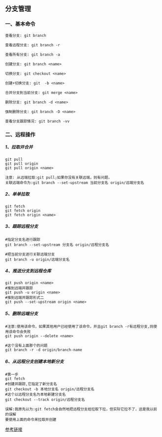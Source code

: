 分支管理
-----
### 一、基本命令
```
查看分支: git branch
```
```
查看远程分支: git branch -r
```
```
查看所有分支: git branch -a
```
```
创建分支: git branch <name>
```
```
切换分支: git checkout <name>
```
```
创建+切换分支: git  -b <name>
```
```
合并分支到当前分支: git merge <name>
```
```
删除分支: git branch -d <name>
```
```
强制删除分支: git branch -D <name>
```
```
查看分支跟踪情况: git branch -vv
```
### 二、远程操作
##### 1、拉取并合并
```
git pull
git pull origin
git pull origin <name>
```
```
注意: 从远端拉取:git pull;如果你没有关联远端，则有问题，
关联远端命令为:git branch --set-upstream 当前分支名 origin/远端分支名
```
##### 2、单单拉取
```
git fetch
git fetch origin
git fetch origin <name>
```
##### 3、跟踪远程分支
```
#指定分支名进行跟踪
git branch --set-upstream 分支名 origin/远程分支名
```
```
#把当前分支进行关联远端分支
git branch -u origin/远端分支名
```
##### 4、推送分支到远程仓库
```
git push origin <name>
#推到远端并跟踪
git push -u origin <name>
#推到远端并跟踪形式二
git push --set-upstream origin <name>
```
##### 5、删除远端分支
```
#注意:使用该命令，如果其他用户已经使用了该命令，并且git branch -r有远程分支,则使用该命令会失败
git push origin --delete <name>
```
```
#这个没有上面那个的问题
git branch -r -d origin/branch-name
```
##### 6、从远程分支创建本地新分支
```
#第一步
git fetch
#创建并跟踪,它指定了新分支名
git checkout -b 本地分支名 origin/远程分支名
#这个以远程分支名为本地新建分支名
git checkout --track origin/远程分支名
```
```
误解:我原先以为:git fetch会自然地把远程分支给拉取下拉，但实际它拉不了，这是我以前的误解
要使用上面的命令来拉取并创建
```
[参考链接](https://git-scm.com/book/zh/v2/Git-%E5%88%86%E6%94%AF-%E8%BF%9C%E7%A8%8B%E5%88%86%E6%94%AF)
